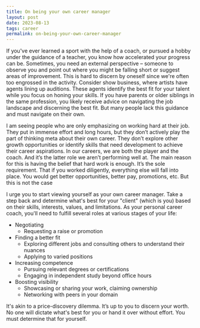 ```yaml
---
title: On being your own career manager
layout: post
date: 2023-08-13
tags: career
permalink: on-being-your-own-career-manager
---
```

If you've ever learned a sport with the help of a coach, or pursued a hobby under the guidance of a teacher, you know how accelerated your progress can be. Sometimes, you need an external perspective – someone to observe you and point out where you might be falling short or suggest areas of improvement. This is hard to discern by oneself since we're often too engrossed in the activity. Consider show business, where artists have agents lining up auditions. These agents identify the best fit for your talent while you focus on honing your skills. If you have parents or older siblings in the same profession, you likely receive advice on navigating the job landscape and discerning the best fit. But many people lack this guidance and must navigate on their own.

I am seeing people who are only emphasizing on working hard at their job. They put in immense effort and long hours, but they don’t actively play the part of thinking meta about their own career. They don’t explore other growth opportunities or identify skills that need development to achieve their career aspirations. In our careers, we are both the player and the coach. And it’s the latter role we aren’t performing well at. The main reason for this is having the belief that hard work is enough. It’s the sole requirement. That if you worked diligently, everything else will fall into place. You would get better opportunities, better pay, promotions, etc. But this is not the case

I urge you to start viewing yourself as your own career manager. Take a step back and determine what's best for your "client" (which is you) based on their skills, interests, values, and limitations. As your personal career coach, you'll need to fulfill several roles at various stages of your life:

* Negotiating
    * Requesting a raise or promotion
* Finding a better fit
    * Exploring different jobs and consulting others to understand their nuances
    * Applying to varied positions
* Increasing competence
    * Pursuing relevant degrees or certifications
    * Engaging in independent study beyond office hours
* Boosting visibility
    * Showcasing or sharing your work, claiming ownership
    * Networking with peers in your domain

It's akin to a price-discovery dilemma. It’s up to you to discern your worth. No one will dictate what's best for you or hand it over without effort. You must determine that for yourself.